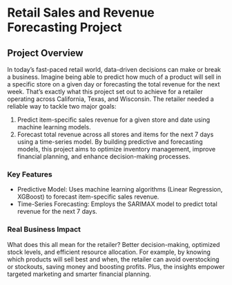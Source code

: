 # Retail Sales and Revenue Forecasting Project
## Project Overview
In today’s fast-paced retail world, data-driven decisions can make or break a business. Imagine being able to predict how much of a product will sell in a specific store on a given day or forecasting the total revenue for the next week. That’s exactly what this project set out to achieve for a retailer operating across California, Texas, and Wisconsin. The retailer needed a reliable way to tackle two major goals:

1. Predict item-specific sales revenue for a given store and date using machine learning models.
2. Forecast total revenue across all stores and items for the next 7 days using a time-series model.
By building predictive and forecasting models, this project aims to optimize inventory management, improve financial planning, and enhance decision-making processes.

### Key Features
- Predictive Model: Uses machine learning algorithms (Linear Regression, XGBoost) to forecast item-specific sales revenue.
- Time-Series Forecasting: Employs the SARIMAX model to predict total revenue for the next 7 days.

### Real Business Impact
What does this all mean for the retailer? Better decision-making, optimized stock levels, and efficient resource allocation. For example, by knowing which products will sell best and when, the retailer can avoid overstocking or stockouts, saving money and boosting profits. Plus, the insights empower targeted marketing and smarter financial planning.

